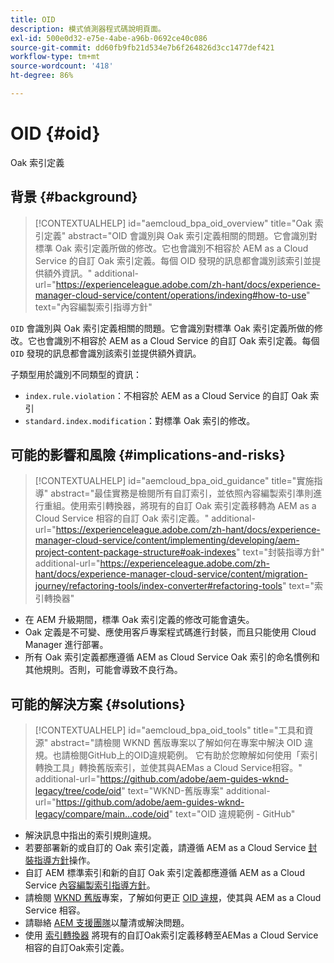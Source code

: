 ```yaml
---
title: OID
description: 模式偵測器程式碼說明頁面。
exl-id: 500e0d32-e75e-4abe-a96b-0692ce40c086
source-git-commit: dd60fb9fb21d534e7b6f264826d3cc1477def421
workflow-type: tm+mt
source-wordcount: '418'
ht-degree: 86%

---
```


# OID {#oid}

Oak 索引定義

## 背景 {#background}

>[!CONTEXTUALHELP]
>id="aemcloud_bpa_oid_overview"
>title="Oak 索引定義"
>abstract="OID 會識別與 Oak 索引定義相關的問題。它會識別對標準 Oak 索引定義所做的修改。它也會識別不相容於 AEM as a Cloud Service 的自訂 Oak 索引定義。每個 OID 發現的訊息都會識別該索引並提供額外資訊。"
>additional-url="https://experienceleague.adobe.com/zh-hant/docs/experience-manager-cloud-service/content/operations/indexing#how-to-use" text="內容編製索引指導方針"

`OID` 會識別與 Oak 索引定義相關的問題。它會識別對標準 Oak 索引定義所做的修改。它也會識別不相容於 AEM as a Cloud Service 的自訂 Oak 索引定義。每個 `OID` 發現的訊息都會識別該索引並提供額外資訊。

子類型用於識別不同類型的資訊：

* `index.rule.violation`：不相容於 AEM as a Cloud Service 的自訂 Oak 索引
* `standard.index.modification`：對標準 Oak 索引的修改。

## 可能的影響和風險 {#implications-and-risks}

>[!CONTEXTUALHELP]
>id="aemcloud_bpa_oid_guidance"
>title="實施指導"
>abstract="最佳實務是檢閱所有自訂索引，並依照內容編製索引準則進行重組。使用索引轉換器，將現有的自訂 Oak 索引定義移轉為 AEM as a Cloud Service 相容的自訂 Oak 索引定義。"
>additional-url="https://experienceleague.adobe.com/zh-hant/docs/experience-manager-cloud-service/content/implementing/developing/aem-project-content-package-structure#oak-indexes" text="封裝指導方針"
>additional-url="https://experienceleague.adobe.com/zh-hant/docs/experience-manager-cloud-service/content/migration-journey/refactoring-tools/index-converter#refactoring-tools" text="索引轉換器"

* 在 AEM 升級期間，標準 Oak 索引定義的修改可能會遺失。
* Oak 定義是不可變、應使用客戶專案程式碼進行封裝，而且只能使用 Cloud Manager 進行部署。
* 所有 Oak 索引定義都應遵循 AEM as Cloud Service Oak 索引的命名慣例和其他規則。否則，可能會導致不良行為。

## 可能的解決方案 {#solutions}

>[!CONTEXTUALHELP]
>id="aemcloud_bpa_oid_tools"
>title="工具和資源"
>abstract="請檢閱 WKND 舊版專案以了解如何在專案中解決 OID 違規。也請檢閱GitHub上的OID違規範例。 它有助於您瞭解如何使用「索引轉換工具」轉換舊版索引，並使其與AEMas a Cloud Service相容。"
>additional-url="https://github.com/adobe/aem-guides-wknd-legacy/tree/code/oid" text="WKND-舊版專案"
>additional-url="https://github.com/adobe/aem-guides-wknd-legacy/compare/main...code/oid" text="OID 違規範例 - GitHub"

* 解決訊息中指出的索引規則違規。
* 若要部署新的或自訂的 Oak 索引定義，請遵循 AEM as a Cloud Service [封裝指導方針](https://experienceleague.adobe.com/zh-hant/docs/experience-manager-cloud-service/content/implementing/developing/aem-project-content-package-structure)操作。
* 自訂 AEM 標準索引和新的自訂 Oak 索引定義都應遵循 AEM as a Cloud Service [內容編製索引指導方針](https://experienceleague.adobe.com/zh-hant/docs/experience-manager-cloud-service/content/operations/indexing#preparing-the-new-index-definition)。
* 請檢閱 [WKND 舊版](https://github.com/adobe/aem-guides-wknd-legacy/tree/code/oid)專案，了解如何更正 [OID 違規](https://github.com/adobe/aem-guides-wknd-legacy/compare/main...code/oid)，使其與 AEM as a Cloud Service 相容。
* 請聯絡 [AEM 支援團隊](https://helpx.adobe.com/tw/enterprise/using/support-for-experience-cloud.html)以釐清或解決問題。
* 使用 [索引轉換器](https://experienceleague.adobe.com/zh-hant/docs/experience-manager-cloud-service/content/migration-journey/refactoring-tools/index-converter#refactoring-tools) 將現有的自訂Oak索引定義移轉至AEMas a Cloud Service相容的自訂Oak索引定義。
